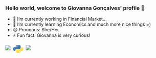 ### Hello world, welcome to Giovanna Gonçalves' profile 👋

- 🔭 I’m currently working in Financial Market...
- 🔭 I’m currently learning Economics and much more nice things =)
- 😄 Pronouns: She/Her
- ⚡ Fun fact: Giovanna is very curious!

<a href = "mailto:giovannacruzrg@gmail.com"><img src="https://img.shields.io/badge/-Gmail-%23333?style=for-the-badge&logo=gmail&logoColor=white" target="_blank"></a>
<img align="center" alt="Giovanna-Python" height="30" width="40" src="https://raw.githubusercontent.com/devicons/devicon/master/icons/python/python-original.svg">
 <a href="https://www.linkedin.com/in/giovanna-crgon%C3%A7alves/" target="_blank"><img src="https://img.shields.io/badge/-LinkedIn-%230077B5?style=for-the-badge&logo=linkedin&logoColor=white" target="_blank"></a> 
 </div>
